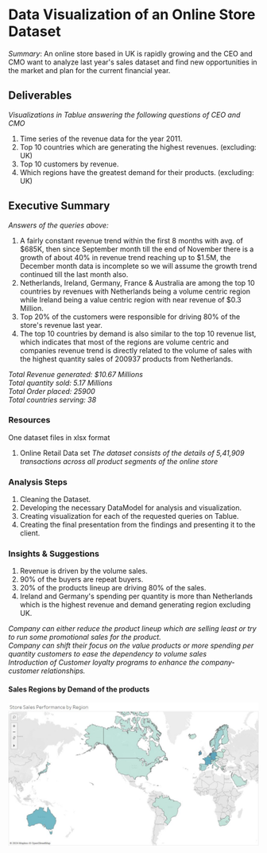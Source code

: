 # Data Visualization of an Online Store Dataset
*Summary*: An online store based in UK is rapidly growing and the CEO and CMO want to analyze last year's sales dataset and find new opportunities in the market and plan for the current financial year.
## Deliverables
*Visualizations in Tablue answering the following questions of CEO and CMO*
1. Time series of the revenue data for the year 2011.
2. Top 10 countries which are generating the highest revenues. (excluding: UK)
3. Top 10 customers by revenue.
4. Which regions have the greatest demand for their products. (excluding: UK)

## Executive Summary
*Answers of the queries above:*
1. A fairly constant revenue trend within the first 8 months with avg. of $685K, then since September month till the end of November there is a growth of about 40% in revenue trend reaching up to $1.5M, the December month data is incomplete so we will assume the growth trend continued till the last month also.
2. Netherlands, Ireland, Germany, France & Australia are among the top 10 countries by revenues with Netherlands being a volume centric region while Ireland being a value centric region with near revenue of $0.3 Million.
3. Top 20% of the customers were responsible for driving 80% of the store's revenue last year.
4. The top 10 countries by demand is also similar to the top 10 revenue list, which indicates that most of the regions are volume centric and companies revenue trend is directly related to the volume of sales with the highest quantity sales of 200937 products from Netherlands.

*Total Revenue generated: $10.67 Millions*<br>
*Total quantity sold: 5.17 Millions*<br>
*Total Order placed: 25900*<br>
*Total countries serving: 38*

### Resources
One dataset files in xlsx format
1. Online Retail Data set
*The dataset consists of the details of 5,41,909 transactions across all product segments of the online store*

### Analysis Steps
1. Cleaning the Dataset.
2. Developing the necessary DataModel for analysis and visualization.
3. Creating visualization for each of the requested queries on Tablue.
4. Creating the final presentation from the findings and presenting it to the client.

### Insights & Suggestions 
1. Revenue is driven by the volume sales.
2. 90% of the buyers are repeat buyers.
3. 20% of the products lineup are driving 80% of the sales.
4. Ireland and Germany's spending per quantity is more than Netherlands which is the highest revenue and demand generating region excluding UK.

 *Company can either reduce the product lineup which are selling least or try to run some promotional sales for the product.<br>
 Company can shift their focus on the value products or more spending per quantity customers to ease the dependency to volume sales<br>
 Introduction of Customer loyalty programs to enhance the company-customer relationships.*

 #### Sales Regions by Demand of the products
 <img src="ScreenShots/q4 plot.JPG">
